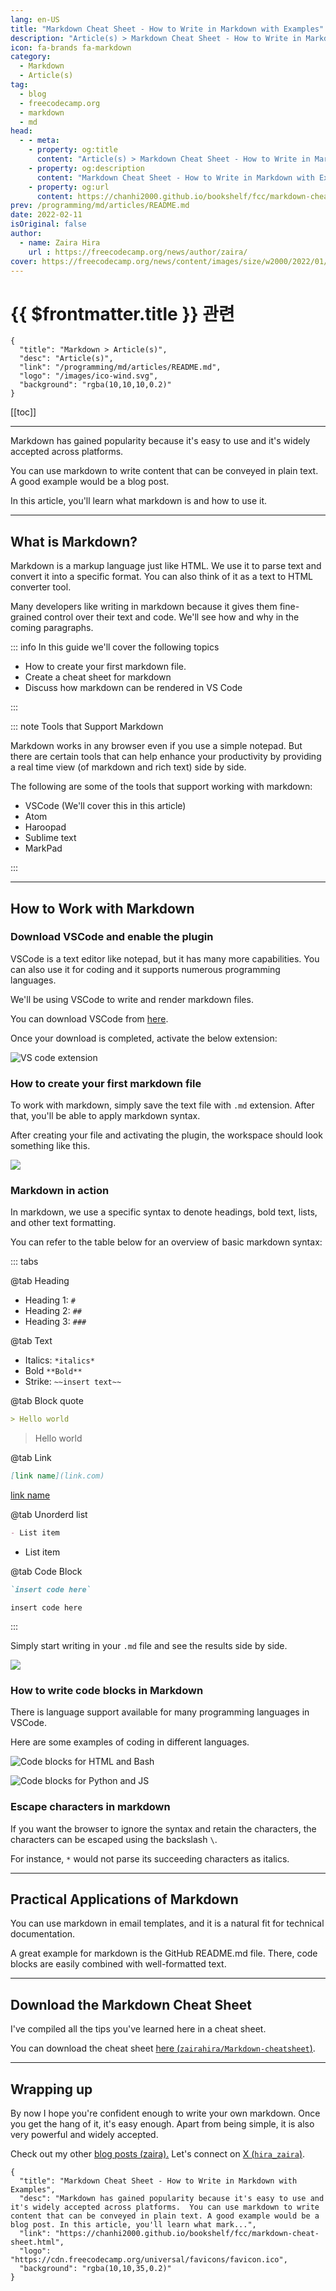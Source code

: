 ```yaml
---
lang: en-US
title: "Markdown Cheat Sheet - How to Write in Markdown with Examples"
description: "Article(s) > Markdown Cheat Sheet - How to Write in Markdown with Examples"
icon: fa-brands fa-markdown
category:
  - Markdown
  - Article(s)
tag:
  - blog
  - freecodecamp.org
  - markdown
  - md
head:
  - - meta:
    - property: og:title
      content: "Article(s) > Markdown Cheat Sheet - How to Write in Markdown with Examples"
    - property: og:description
      content: "Markdown Cheat Sheet - How to Write in Markdown with Examples"
    - property: og:url
      content: https://chanhi2000.github.io/bookshelf/fcc/markdown-cheat-sheet.html
prev: /programming/md/articles/README.md
date: 2022-02-11
isOriginal: false
author:
  - name: Zaira Hira
    url : https://freecodecamp.org/news/author/zaira/
cover: https://freecodecamp.org/news/content/images/size/w2000/2022/01/Copy-of-Copy-of-Cron-jobs-Linux.png
---
```


# {{ $frontmatter.title }} 관련

```component VPCard
{
  "title": "Markdown > Article(s)",
  "desc": "Article(s)",
  "link": "/programming/md/articles/README.md",
  "logo": "/images/ico-wind.svg",
  "background": "rgba(10,10,10,0.2)"
}
```

[[toc]]

---

<SiteInfo
  name="Markdown Cheat Sheet - How to Write in Markdown with Examples"
  desc="Markdown has gained popularity because it's easy to use and it's widely accepted across platforms.  You can use markdown to write content that can be conveyed in plain text. A good example would be a blog post. In this article, you'll learn what mark..."
  url="https://freecodecamp.org/news/markdown-cheat-sheet"
  logo="https://cdn.freecodecamp.org/universal/favicons/favicon.ico"
  preview="https://freecodecamp.org/news/content/images/size/w2000/2022/01/Copy-of-Copy-of-Cron-jobs-Linux.png"/>

Markdown has gained popularity because it's easy to use and it's widely accepted across platforms.

You can use markdown to write content that can be conveyed in plain text. A good example would be a blog post.

In this article, you'll learn what markdown is and how to use it.

---

## What is Markdown?

Markdown is a markup language just like HTML. We use it to parse text and convert it into a specific format. You can also think of it as a text to HTML converter tool.

Many developers like writing in markdown because it gives them fine-grained control over their text and code. We'll see how and why in the coming paragraphs.

::: info In this guide we'll cover the following topics

- How to create your first markdown file.
- Create a cheat sheet for markdown
- Discuss how markdown can be rendered in VS Code

:::

::: note Tools that Support Markdown

Markdown works in any browser even if you use a simple notepad. But there are certain tools that can help enhance your productivity by providing a real time view (of markdown and rich text) side by side.

The following are some of the tools that support working with markdown:

- VSCode (We'll cover this in this article)
- Atom
- Haroopad
- Sublime text
- MarkPad

:::

---

## How to Work with Markdown

### Download VSCode and enable the plugin

VSCode is a text editor like notepad, but it has many more capabilities. You can also use it for coding and it supports numerous programming languages.

We'll be using VSCode to write and render markdown files.

You can download VSCode from [<VPIcon icon="iconfont icon-vscode"/>here](https://code.visualstudio.com/download).

Once your download is completed, activate the below extension:

![VS code extension](https://freecodecamp.org/news/content/images/2022/01/image-118.png)

### How to create your first markdown file

To work with markdown, simply save the text file with <VPIcon icon="fa-brands fa-markdown"/>`.md` extension. After that, you'll be able to apply markdown syntax.

After creating your file and activating the plugin, the workspace should look something like this.

![](https://freecodecamp.org/news/content/images/2022/01/image-119.png)

### Markdown in action

In markdown, we use a specific syntax to denote headings, bold text, lists, and other text formatting.

You can refer to the table below for an overview of basic markdown syntax:

::: tabs

@tab Heading

- Heading 1: `#`
- Heading 2: `##`
- Heading 3: `###`

@tab Text

- Italics: `*italics*`
- Bold `**Bold**`
- Strike: `~~insert text~~`

@tab Block quote

```md
> Hello world
```

> Hello world

@tab Link

```md
[link name](link.com)
```

[link name](link.com)

@tab Unorderd list

```md
- List item
```

- List item

@tab Code Block

```md
`insert code here`
```

`insert code here`

:::

Simply start writing in your <VPIcon icon="fa-brands fa-markdown"/>`.md` file and see the results side by side.

![](https://freecodecamp.org/news/content/images/2022/01/image-121.png)

### How to write code blocks in Markdown

There is language support available for many programming languages in VSCode.

Here are some examples of coding in different languages.

![Code blocks for HTML and Bash](https://freecodecamp.org/news/content/images/2022/01/image-137.png)

![Code blocks for Python and JS](https://freecodecamp.org/news/content/images/2022/01/image-138.png)

### Escape characters in markdown

If you want the browser to ignore the syntax and retain the characters, the characters can be escaped using the backslash `\`.

For instance, `*` would not parse its succeeding characters as italics.

---

## Practical Applications of Markdown

You can use markdown in email templates, and it is a natural fit for technical documentation.

A great example for markdown is the GitHub README.md file. There, code blocks are easily combined with well-formatted text.

---

## Download the Markdown Cheat Sheet

I've compiled all the tips you've learned here in a cheat sheet.

You can download the cheat sheet [here (<VPIcon icon="iconfont icon-github"/>`zairahira/Markdown-cheatsheet`)](https://github.com/zairahira/Markdown-cheatsheet/blob/main/README.md).

<SiteInfo
  name="zairahira/Markdown-cheatsheet"
  desc="Markdown-cheatsheet/README.md at main"
  url="https://github.com/zairahira/Markdown-cheatsheet/blob/main/README.md/"
  logo="https://github.githubassets.com/favicons/favicon-dark.svg"
  preview="https://opengraph.githubassets.com/359de6cfca6efd4493ffe8c5fde95eeeb93423d1aa6d74787d8942256b26907c/zairahira/Markdown-cheatsheet"/>

---

## Wrapping up

By now I hope you're confident enough to write your own markdown. Once you get the hang of it, it's easy enough. Apart from being simple, it is also very powerful and widely accepted.

Check out my other [blog posts (<VPIcon icon="fa-brands fa-free-code-camp"/>zaira).](https://freecodecamp.org/news/author/zaira/) Let's connect on [X (<VPIcon icon="fa-brands fa-x-twitter"/>`hira_zaira`)](https://x.com/hira_zaira).

<!-- TODO: add ARTICLE CARD -->
```component VPCard
{
  "title": "Markdown Cheat Sheet - How to Write in Markdown with Examples",
  "desc": "Markdown has gained popularity because it's easy to use and it's widely accepted across platforms.  You can use markdown to write content that can be conveyed in plain text. A good example would be a blog post. In this article, you'll learn what mark...",
  "link": "https://chanhi2000.github.io/bookshelf/fcc/markdown-cheat-sheet.html",
  "logo": "https://cdn.freecodecamp.org/universal/favicons/favicon.ico",
  "background": "rgba(10,10,35,0.2)"
}
```
